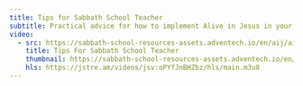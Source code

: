 ```yaml
---
title: Tips for Sabbath School Teacher
subtitle: Practical advice for how to implement Alive in Jesus in your Sabbath School room.
video:
  - src: https://sabbath-school-resources-assets.adventech.io/en/aij/aij-training-videos/assets/en-aij-tips-for-sabbath-school-teacher.mp4
    title: Tips For Sabbath School Teacher
    thumbnail: https://sabbath-school-resources-assets.adventech.io/en/aij/aij-training-videos/14-tips-for-sabbath-school-teacher/cover.png
    hls: https://jstre.am/videos/jsv:oPYfJnBHZbz/hls/main.m3u8
---
```


